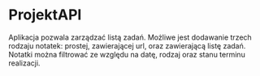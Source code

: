 # ProjektAPI
Aplikacja pozwala zarządzać listą zadań. Możliwe jest dodawanie trzech rodzaju notatek: prostej, zawierającej url, oraz zawierającą listę zadań. Notatki można filtrować ze względu na datę, rodzaj oraz stanu terminu realizacji. 
